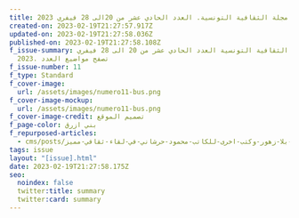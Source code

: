 ```yaml
---
title: مجلة الثقافية التونسية. العدد الحادي عشر من 20الى 28 فيفري 2023
created-on: 2023-02-19T21:27:57.917Z
updated-on: 2023-02-19T21:27:58.036Z
published-on: 2023-02-19T21:27:58.108Z
f_issue-summary: مجلة الثقافية التونسية العدد الحادي عشر من 20 الى 28 فيفري
  2023. تصفح مواضيع العدد
f_issue-number: 11
f_type: Standard
f_cover-image:
  url: /assets/images/numero11-bus.png
f_cover-image-mockup:
  url: /assets/images/numero11-bus.png
f_cover-image-credit: تصميم الموقع
f_page-color: بني ازرق
f_repurposed-articles:
  - cms/posts/احنفاء-بكتاب-ربيع-بلا-زهور-وكتب-اخرى-للكاتب-محمود-حرشاني-في-لقاء-ثقافي-مميز.md
tags: issue
layout: "[issue].html"
date: 2023-02-19T21:27:58.175Z
seo:
  noindex: false
  twitter:title: summary
  twitter:card: summary
---
```

